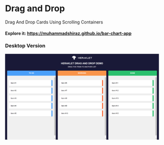 # Drag and Drop
Drag And Drop Cards Using Scrolling Containers

#### Explore it: https://muhammadshiraz.github.io/bar-chart-app
### Desktop Version
<p align="center">
  <img src="src/images/result.jpg">
</p>
